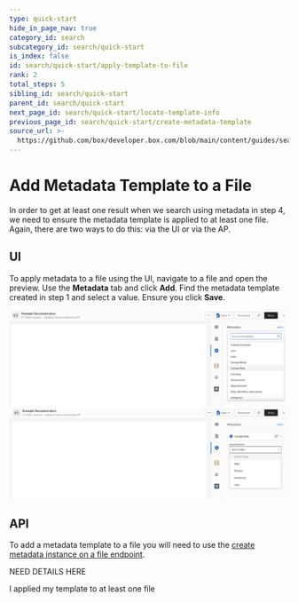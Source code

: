 ```yaml
---
type: quick-start
hide_in_page_nav: true
category_id: search
subcategory_id: search/quick-start
is_index: false
id: search/quick-start/apply-template-to-file
rank: 2
total_steps: 5
sibling_id: search/quick-start
parent_id: search/quick-start
next_page_id: search/quick-start/locate-template-info
previous_page_id: search/quick-start/create-metadata-template
source_url: >-
  https://github.com/box/developer.box.com/blob/main/content/guides/search/quick-start/2-apply-template-to-file.md
---
```

# Add Metadata Template to a File

In order to get at least one result when we search using metadata in step 4,
we need to ensure the metadata template is applied to at least one file. Again,
there are two ways to do this: via the UI or via the AP.

## UI

To apply metadata to a file using the UI, navigate to a file and open the
preview. Use the **Metadata** tab and click **Add**. Find the metadata template
created in step 1 and select a value. Ensure you click **Save**.

<ImageFrame center>

![Select a Metadata Template](./images/metadata-template-select.png)
![Select a Value](./images/select-template-value.png)

</ImageFrame>

## API

To add a metadata template to a file you will need to use the
[create metadata instance on a file endpoint][add-metadata].

NEED DETAILS HERE

<Next>

I applied my template to at least one file

</Next>

[add-metadata]: e://post-files-id-metadata-id-id/